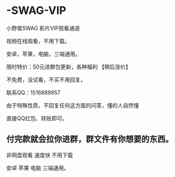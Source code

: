# -SWAG-VIP

小野兽SWAG 影片VIP观看通道 

视频在线观看，不用下载。    
    
安卓，苹果，电脑，三端通用。    
    
限时特价：50元进群包更新，各种福利 【稍后涨价】   

不免费，没试看，不买不用回复。
  
联系QQ：1516889957    

由于特殊性质，不回复任何这方面的问答，懂的人自然懂    

直接QQ红包、转账即可。

付完款就会拉你进群，群文件有你想要的东西。
-----------------------------------    
    
非网盘观看 速度快 不用下载      
    
安卓 苹果 电脑 三端通用。 
